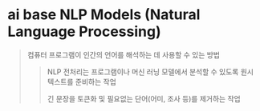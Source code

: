 # ai base NLP Models (Natural Language Processing)

> 컴퓨터 프로그램이 인간의 언어를 해석하는 데 사용할 수 있는 방법
>
> > NLP 전처리는 프로그램이나 머신 러닝 모델에서 분석할 수 있도록 원시 텍스트를 준비하는 작업
> >
> > 긴 문장을 토큰화 및 필요없는 단어(어미, 조사 등)를 제거하는 작업
